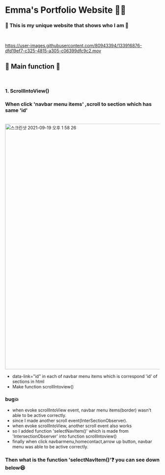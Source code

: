 # Emma's Portfolio Website 💃🍃 <br>

### 🔸 This is my unique website that shows who I am 🔸
<br>

https://user-images.githubusercontent.com/80943394/133916876-dfd19ef7-c325-4815-a305-c06399dfc9c2.mov

## 🔸 Main function 🔸
<br>

### 1. ScrollIntoView()
### When click 'navbar menu items' ,scroll to section which has same 'id'
<br>

<img width="798" alt="스크린샷 2021-09-19 오후 1 58 26" src="https://user-images.githubusercontent.com/80943394/133917067-39a10276-f370-49be-82b7-7606428d4d75.png">

- data-link="id" in each of navbar menu items which is correspond 'id' of sections in html
- Make function scrollIntoview()
### bug💥
- when evoke scrollIntoView event, navbar menu items(border) wasn't able to be active correctly.
- since I made another scroll event(InterSectionObserver).
- when evoke scrollIntoView, another scroll event also works 
- so I added function 'selectNavItem()' which is made from 'IntersectionObserver' into function scrollIntoview()
- finally when click navbarmenu,homecontact,arrow up button, navbar menu was able to be active correctly. 

### Then what is the  function 'selectNavItem()'❓ you can see down below😆
